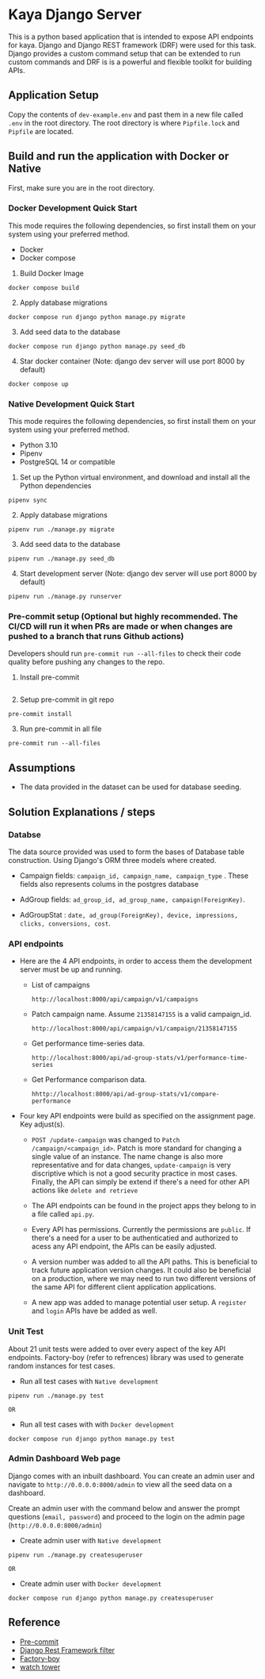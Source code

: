 # Kaya Django Server

This is a python based application that is intended to expose API endpoints for kaya. Django and Django REST framework (DRF) were used for this task. Django provides a custom command setup that can be extended to run custom commands and DRF is is a powerful and flexible toolkit for building APIs.

## Application Setup

Copy the contents of `dev-example.env` and past them in a new file called `.env` in the root directory. The root directory is where `Pipfile.lock` and `Pipfile` are located.

## Build and run the application with Docker or Native

First, make sure you are in the root directory.

### Docker Development Quick Start

This mode requires the following dependencies, so first install them on your system using your preferred method.

- Docker
- Docker compose

1. Build Docker Image

```
docker compose build
```

2. Apply database migrations

```
docker compose run django python manage.py migrate
```

3. Add seed data to the database

```
docker compose run django python manage.py seed_db
```

4. Star docker container (Note: django dev server will use port 8000 by default)

```
docker compose up
```

### Native Development Quick Start

This mode requires the following dependencies, so first install them on your system using your preferred method.

- Python 3.10
- Pipenv
- PostgreSQL 14 or compatible

1. Set up the Python virtual environment, and download and install all the Python dependencies

```
pipenv sync
```

2. Apply database migrations

```
pipenv run ./manage.py migrate
```

3. Add seed data to the database

```
pipenv run ./manage.py seed_db
```

4. Start development server (Note: django dev server will use port 8000 by default)

```
pipenv run ./manage.py runserver
```

### Pre-commit setup (Optional but highly recommended. The CI/CD will run it when PRs are made or when changes are pushed to a branch that runs Github actions)

Developers should run `pre-commit run --all-files` to check their code quality before pushing any changes to the repo.

1. Install pre-commit

```pip install pre-commit
```

2. Setup pre-commit in git repo

```
pre-commit install
```

3. Run pre-commit in all file

```
pre-commit run --all-files
```

## Assumptions

- The data provided in the dataset can be used for database seeding.

## Solution Explanations / steps

### Databse

The data source provided was used to form the bases of Database table construction. Using Django's ORM three models where created.

- Campaign fields: `campaign_id, campaign_name, campaign_type` . These fields also represents colums in the postgres database

- AdGroup fields: `ad_group_id, ad_group_name, campaign(ForeignKey)`.

- AdGroupStat : `date, ad_group(ForeignKey), device, impressions, clicks, conversions, cost`.


### API endpoints

- Here are the 4 API endpoints, in order to access them the development server must be up and running.

  - List of campaigns

    ```
    http://localhost:8000/api/campaign/v1/campaigns
    ```

  - Patch campaign name. Assume `21358147155` is a valid campaign_id.

    ```
    http://localhost:8000/api/campaign/v1/campaign/21358147155
    ```

  - Get performance time-series data.

    ```
    http://localhost:8000/api/ad-group-stats/v1/performance-time-series
    ```

  - Get Performance comparison data.

    ```
    hhttp://localhost:8000/api/ad-group-stats/v1/compare-performance
    ```

- Four key API endpoints were build as specified on the assignment page. Key adjust(s).

  - `POST /update-campaign` was changed to `Patch /campaign/<campaign_id>`. Patch is more standard for changing a single value of an instance. The name change is also more representative and for data changes, `update-campaign` is very discriptive which is not a good security practice in most cases. Finally, the API can simply be extend if there's a need for other API actions like `delete and retrieve`

  - The API endpoints can be found in the project apps they belong to in a file called `api.py`.

  - Every API has permissions. Currently the permissions are `public`. If there's a need for a user to be authenticatied and authorized to acess any API endpoint, the APIs can be easily adjusted.

  - A version number was added to all the API paths. This is beneficial to track future application version changes. It could also be beneficial on a production, where we may need to run two different versions of the same API for different client application applications.

  - A new app was added to manage potential user setup. A `register` and `login` APIs have be added as well.

### Unit Test

About 21 unit tests were added to over every aspect of the key API endpoints. Factory-boy (refer to refrences) library was used to generate random instances for test cases.

- Run all test cases with `Native development`

```
pipenv run ./manage.py test
```

`OR`

- Run all test cases with with `Docker development`

```
docker compose run django python manage.py test
```

### Admin Dashboard Web page

Django comes with an inbuilt dashboard. You can create an admin user and navigate to `http://0.0.0.0:8000/admin` to view all the seed data on a dashboard.

Create an admin user with the command below and answer the prompt questions (`email, password`) and proceed to the login on the admin page (`http://0.0.0.0:8000/admin`)

- Create admin user with `Native development`

```
pipenv run ./manage.py createsuperuser
```

`OR`

- Create admin user with `Docker development`

```
docker compose run django python manage.py createsuperuser
```

## Reference

- [Pre-commit](https://pre-commit.com/#install)
- [Django Rest Framework filter](https://django-filter.readthedocs.io/en/stable/)
- [Factory-boy](https://factoryboy.readthedocs.io/en/stable/orms.html)
- [watch tower](https://pypi.org/project/watchtower/)
